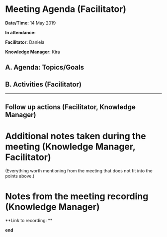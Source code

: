 # Meeting Agenda (Facilitator)

**Date/Time:** 14 May 2019

**In attendance:** 

**Facilitator:** Daniela

**Knowledge Manager:** Kira

## A. Agenda: Topics/Goals


## B. Activities (Facilitator)


********

## Follow up actions (Facilitator, Knowledge Manager)


# Additional notes taken during the meeting (Knowledge Manager, Facilitator)

(Everything worth mentioning from the meeting that does not fit into the points above.)


# Notes from the meeting recording (Knowledge Manager)


**Link to recording: **

**end**
